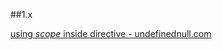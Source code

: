 ##1.x

[using *scope* inside directive - undefinednull.com](https://www.undefinednull.com/2014/02/11/mastering-the-scope-of-a-directive-in-angularjs/)
